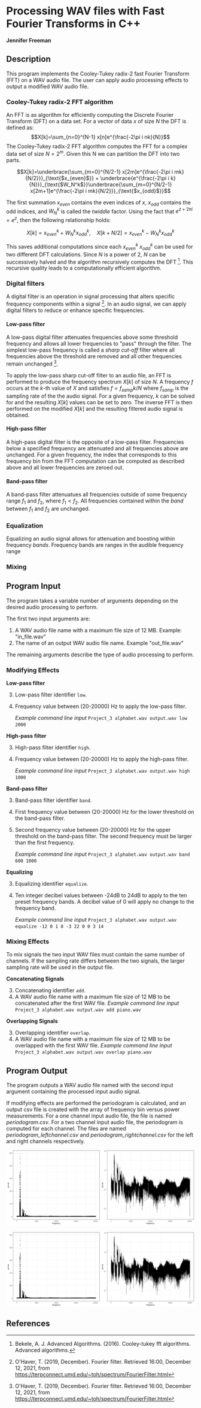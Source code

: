 # Processing WAV files with Fast Fourier Transforms in C++
**Jennifer Freeman**

## Description
This program implements the Cooley-Tukey radix-2 fast Fourier Transform (FFT) on a WAV audio file. The user can apply audio processing effects to output a modified WAV audio file.
### Cooley-Tukey radix-2 FFT algorithm

An FFT is as algorithm for efficiently computing the Discrete Fourier Transform (DFT) on a data set. For a vector of data $x$ of size $N$ the DFT is defined as:
$$X[k]=\sum_{n=0}^{N-1} x[n]e^{\frac{-2\pi i nk}{N}}$$
The Cooley-Tukey radix-2 FFT algorithm computes the FFT for a complex data set of size $N=2^m$. Given this N we can partition the DFT into two parts.

$$X[k]=\underbrace{\sum_{m=0}^{N/2-1} x[2m]e^{\frac{-2\pi i mk}{N/2}}}_{\text{$x_{even}$}} + \underbrace{e^{\frac{-2\pi i k}{N}}}_{\text{$W_N^k$}}\underbrace{\sum_{m=0}^{N/2-1} x[2m+1]e^{\frac{-2\pi i mk}{N/2}}}_{\text{$x_{odd}$}}$$

The first summation $x_{even}$ contains the even indices of $x$, $x_{odd}$ contains the odd indices, and $W_N^k$ is called the *twiddle* factor. Using the fact that $e^{z+2\pi i} = e^z$, then the following relationship holds:

$$X[k] = x_{even}^k + W_N^k x_{odd}^k, \quad X[k+N/2] = x_{even}^k - W_N^k x_{odd}^k$$

This saves additional computations since each $x_{even}^k$ $x_{odd}^k$ can be used for two different DFT calculations. Since $N$ is a power of 2, $N$ can be successively halved and the algorithm recursively computes the DFT [^1]. This recursive quality leads to a computationally efficient algorithm.

### Digital filters

A digital filter is an operation in signal processing that alters specific frequency components within a signal [^2]. In an audio signal, we can apply digital filters to reduce or enhance specific frequencies.

#### Low-pass filter

A low-pass digital filter attenuates frequencies above some threshold frequency and allows all lower frequencies to "pass" through the filter. The simplest low-pass frequency is called a *sharp cut-off* filter where all frequencies above the threshold are removed and all other frequencies remain unchanged [^2].

To apply the low-pass sharp cut-off filter to an audio file, an FFT is performed to produce the frequency spectrum $X[k]$ of size $N$. A frequency $f$ occurs at the $k$-th value of $X$ and satisfies $f = f_{samp}k/N$ where $f_{samp}$ is the sampling rate of the the audio signal. For a given frequency, $k$ can be solved for and the resulting $X[k]$ values can be set to zero. The inverse FFT is then performed on the modified $X[k]$ and the resulting filtered audio signal is obtained. 

#### High-pass filter

A high-pass digital filter is the opposite of a low-pass filter. Frequencies below a specified frequency are attenuated and all frequencies above are unchanged. For a given frequency, the index that corresponds to this frequency bin from the FFT computation can be computed as described above and all lower frequencies are zeroed out.

#### Band-pass filter

A band-pass filter attenuatues all frequencies outside of some frequency range $f_1$ and $f_2$, where $f_1 < f_2$. All frequencies contained within the *band* between $f_1$ and $f_2$ are unchanged.

### Equalization

Equalizing an audio signal allows for attenuation and boosting within frequency *bands*. Frequency bands are ranges in the audible frequency range 

### Mixing





## Program Input

The program takes a variable number of arguments depending on the desired audio processing to perform.

The first two input arguments are: 
1. A WAV audio file name with a maximum file size of 12 MB. Example: "in_file.wav"
2. The name of an output WAV audio file name. Example "out_file.wav"

The remaining arguments describe the type of audio processing to perform.

### Modifying Effects

**Low-pass filter**

3. Low-pass filter identifier `low`.
4. Frequency value between (20-20000) Hz to apply the low-pass filter.
   
   *Example command line input* 
   `Project_3 alphabet.wav output.wav low 2000`

**High-pass filter**

3. High-pass filter identifier `high`.
4. Frequency value between (20-20000) Hz to apply the high-pass filter.
   
   *Example command line input* 
   `Project_3 alphabet.wav output.wav high 1000`

**Band-pass filter**

3. Band-pass filter identifier `band`.
4. First frequency value between (20-20000) Hz for the lower threshold on the band-pass filter.
5. Second frequency value between (20-20000) Hz for the upper threshold on the band-pass filter. The second frequency must be larger than the first frequency.
   
   *Example command line input* 
   `Project_3 alphabet.wav output.wav band 600 1000`

**Equalizing**

3. Equalizing identifier `equalize`.
4. Ten integer decibel values between -24dB to 24dB to apply to the ten preset frequency bands. A decibel value of 0 will apply no change to the frequency band.
   
   *Example command line input* 
   `Project_3 alphabet.wav output.wav equalize -12 0 1 8 -3 22 0 0 3 14`

### Mixing Effects

To mix signals the two input WAV files must contain the same number of channels. If the sampling rate differs between the two signals, the larger sampling rate will be used in the output file.

**Concatenating Signals**

3. Concatenating identifier `add`.
4. A WAV audio file name with a maximum file size of 12 MB to be concatenated after the first WAV file. 
    *Example command line input* 
    `Project_3 alphabet.wav output.wav add piano.wav`

**Overlapping Signals**

3. Overlapping identifier `overlap`.
4. A WAV audio file name with a maximum file size of 12 MB to be overlapped with the first WAV file. 
    *Example command line input* 
    `Project_3 alphabet.wav output.wav overlap piano.wav`





## Program Output

The program outputs a WAV audio file named with the second input argument containing the processed input audio signal. 

If modifying effects are performed the periodogram is calculated, and an output csv file is created with the array of frequency bin versus power measurements. For a one channel input audio file, the file is named *periodogram.csv*. For a two channel input audio file, the periodogram is computed for each channel. The files are named *periodogram_leftchannel.csv* and *periodogram_rightchannel.csv* for the left and right channels respectively.

![png](female_periodogram.png)

<img id="theImage" src="female_periodogram.png">
<audio id="audio" src="female_sing.wav" ></audio>
 <script>
           var audio = document.getElementById("audio");
      var img = document.getElementById("theImage");
            document.addEventListener("click", function(e){
         if( e.target === img ){
           audio.src = "female_sing.wav";
           audio.play();
         }},false);
           </script>

## References

[^1]: Bekele, A. J. Advanced Algorithms. (2016). Cooley-tukey fft algorithms. Advanced algorithms.

[^2]: O'Haver, T. (2019, December). Fourier filter. Retrieved 16:00, December 12, 2021, from https://terpconnect.umd.edu/~toh/spectrum/FourierFilter.html